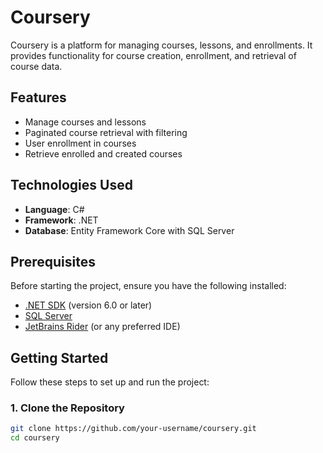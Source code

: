 # Coursery

Coursery is a platform for managing courses, lessons, and enrollments. It provides functionality for course creation, enrollment, and retrieval of course data.

## Features

- Manage courses and lessons
- Paginated course retrieval with filtering
- User enrollment in courses
- Retrieve enrolled and created courses

## Technologies Used

- **Language**: C#
- **Framework**: .NET
- **Database**: Entity Framework Core with SQL Server

## Prerequisites

Before starting the project, ensure you have the following installed:

- [.NET SDK](https://dotnet.microsoft.com/download) (version 6.0 or later)
- [SQL Server](https://www.microsoft.com/en-us/sql-server/sql-server-downloads)
- [JetBrains Rider](https://www.jetbrains.com/rider/) (or any preferred IDE)

## Getting Started

Follow these steps to set up and run the project:

### 1. Clone the Repository

```bash
git clone https://github.com/your-username/coursery.git
cd coursery
